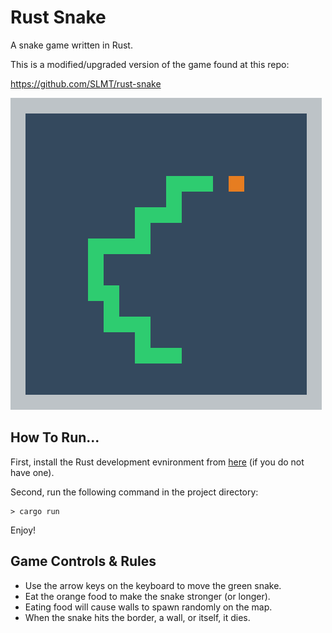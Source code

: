# Rust Snake

A snake game written in Rust.

This is a modified/upgraded version of the game found at this repo:

https://github.com/SLMT/rust-snake



<img src="screenshot.png" />

## How To Run...

First, install the Rust development evnironment from [here](https://www.rust-lang.org/tools/install) (if you do not have one).

Second, run the following command in the project directory:

```
> cargo run
```

Enjoy!

## Game Controls & Rules

- Use the arrow keys on the keyboard to move the green snake.
- Eat the orange food to make the snake stronger (or longer).
- Eating food will cause walls to spawn randomly on the map.
- When the snake hits the border, a wall, or itself, it dies.
